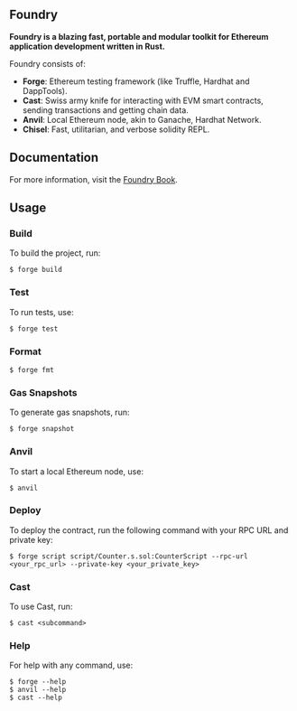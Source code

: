 ## Foundry

**Foundry is a blazing fast, portable and modular toolkit for Ethereum application development written in Rust.**

Foundry consists of:

- **Forge**: Ethereum testing framework (like Truffle, Hardhat and DappTools).
- **Cast**: Swiss army knife for interacting with EVM smart contracts, sending transactions and getting chain data.
- **Anvil**: Local Ethereum node, akin to Ganache, Hardhat Network.
- **Chisel**: Fast, utilitarian, and verbose solidity REPL.

## Documentation

For more information, visit the [Foundry Book](https://book.getfoundry.sh/).

## Usage

### Build

To build the project, run:

```shell
$ forge build
```

### Test

To run tests, use:

```shell
$ forge test
```

### Format

```shell
$ forge fmt
```

### Gas Snapshots

To generate gas snapshots, run:

```shell
$ forge snapshot
```

### Anvil

To start a local Ethereum node, use:

```shell
$ anvil
```

### Deploy

To deploy the contract, run the following command with your RPC URL and private key:

```shell
$ forge script script/Counter.s.sol:CounterScript --rpc-url <your_rpc_url> --private-key <your_private_key>
```

### Cast

To use Cast, run:

```shell
$ cast <subcommand>
```

### Help

For help with any command, use:

```shell
$ forge --help
$ anvil --help
$ cast --help
```
